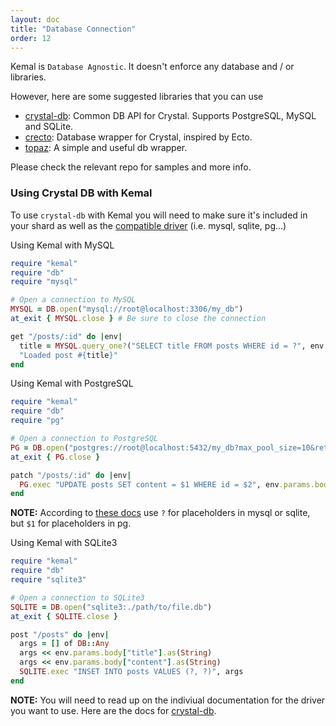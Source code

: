 ```yaml
---
layout: doc
title: "Database Connection"
order: 12
---
```


Kemal is `Database Agnostic`. It doesn't enforce any database and / or libraries.

However, here are some suggested libraries that you can use

- [crystal-db](https://github.com/crystal-lang/crystal-db): Common DB API for Crystal. Supports PostgreSQL, MySQL and SQLite.
- [crecto](https://github.com/fridgerator/crecto): Database wrapper for Crystal, inspired by Ecto.
- [topaz](https://github.com/topaz-crystal/topaz): A simple and useful db wrapper.

Please check the relevant repo for samples and more info.

### Using Crystal DB with Kemal
To use `crystal-db` with Kemal you will need to make sure it's included in your shard as well as the [compatible driver](https://github.com/crystal-lang/crystal-db#crystal-db) (i.e. mysql, sqlite, pg...)

Using Kemal with MySQL
```ruby
require "kemal"
require "db"
require "mysql"

# Open a connection to MySQL
MYSQL = DB.open("mysql://root@localhost:3306/my_db")
at_exit { MYSQL.close } # Be sure to close the connection

get "/posts/:id" do |env|
  title = MYSQL.query_one?("SELECT title FROM posts WHERE id = ?", env.params.url["id"], as: {String})
  "Loaded post #{title}"
end
```

Using Kemal with PostgreSQL
```ruby
require "kemal"
require "db"
require "pg"

# Open a connection to PostgreSQL
PG = DB.open("postgres://root@localhost:5432/my_db?max_pool_size=10&retry_attempts=3")
at_exit { PG.close }

patch "/posts/:id" do |env|
  PG.exec "UPDATE posts SET content = $1 WHERE id = $2", env.params.body["content"], env.params.url["id"]
end
```

**NOTE:** According to [these docs](https://crystal-lang.org/docs/database/#exec) use `?` for placeholders in mysql or sqlite, but `$1` for placeholders in pg.

Using Kemal with SQLite3
```ruby
require "kemal"
require "db"
require "sqlite3"

# Open a connection to SQLite3
SQLITE = DB.open("sqlite3:./path/to/file.db")
at_exit { SQLITE.close }

post "/posts" do |env|
  args = [] of DB::Any
  args << env.params.body["title"].as(String)
  args << env.params.body["content"].as(String)
  SQLITE.exec "INSET INTO posts VALUES (?, ?)", args
end
```

**NOTE:** You will need to read up on the indiviual documentation for the driver you want to use. Here are the docs for [crystal-db](https://crystal-lang.org/docs/database/).
